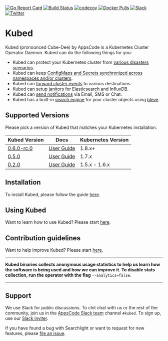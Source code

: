[![Go Report Card](https://goreportcard.com/badge/github.com/appscode/kubed)](https://goreportcard.com/report/github.com/appscode/kubed)
[![Build Status](https://travis-ci.org/appscode/kubed.svg?branch=master)](https://travis-ci.org/appscode/kubed)
[![codecov](https://codecov.io/gh/appscode/kubed/branch/master/graph/badge.svg)](https://codecov.io/gh/appscode/kubed)
[![Docker Pulls](https://img.shields.io/docker/pulls/appscode/kubed.svg)](https://hub.docker.com/r/appscode/kubed/)
[![Slack](https://slack.appscode.com/badge.svg)](https://slack.appscode.com)
[![Twitter](https://img.shields.io/twitter/follow/appscodehq.svg?style=social&logo=twitter&label=Follow)](https://twitter.com/intent/follow?screen_name=AppsCodeHQ)

# Kubed
Kubed (pronounced Cube-Dee) by AppsCode is a Kubernetes Cluster Operator Daemon. Kubed can do the following things for you:

 - Kubed can protect your Kubernetes cluster from [various disasters scenarios](https://appscode.com/products/kubed/0.6.0-rc.0/guides/disaster-recovery/).
 - Kubed can keep [ConfigMaps and Secrets synchronized across namespaces and/or clusters](https://appscode.com/products/kubed/0.6.0-rc.0/guides/config-syncer/).
 - Kubed can [forward cluster events](https://appscode.com/products/kubed/0.6.0-rc.0/guides/cluster-events/) to various destinations.
 - Kubed can setup [janitors](https://appscode.com/products/kubed/0.6.0-rc.0/guides/janitors/) for Elasticsearch and InfluxDB.
 - Kubed can [send notifications](https://appscode.com/products/kubed/0.6.0-rc.0/guides/cluster-events/notifiers/) via Email, SMS or Chat.
 - Kubed has a built-in [search engine](https://appscode.com/products/kubed/0.6.0-rc.0/guides/apiserver/) for your cluster objects using [bleve](https://github.com/blevesearch/bleve).


## Supported Versions
Please pick a version of Kubed that matches your Kubernetes installation.

| Kubed Version                                                 | Docs                                                            | Kubernetes Version |
|---------------------------------------------------------------|-----------------------------------------------------------------|--------------------|
| [0.6.0-rc.0](https://github.com/appscode/kubed/releases/tag/0.6.0-rc.0) | [User Guide](https://appscode.com/products/kubed/0.6.0-rc.0/)        | 1.8.x+             |
| [0.5.0](https://github.com/appscode/kubed/releases/tag/0.5.0) | [User Guide](https://appscode.com/products/kubed/0.5.0/)        | 1.7.x              |
| [0.2.0](https://github.com/appscode/kubed/releases/tag/0.2.0) | [User Guide](https://github.com/appscode/kubed/tree/0.2.0/docs) | 1.5.x - 1.6.x      |

## Installation
To install Kubed, please follow the guide [here](https://appscode.com/products/kubed/0.6.0-rc.0/setup/install/).

## Using Kubed
Want to learn how to use Kubed? Please start [here](https://appscode.com/products/kubed/0.6.0-rc.0/).

## Contribution guidelines
Want to help improve Kubed? Please start [here](https://appscode.com/products/kubed/0.6.0-rc.0/welcome/contributing/).

---

**Kubed binaries collects anonymous usage statistics to help us learn how the software is being used and how we can improve it. To disable stats collection, run the operator with the flag** `--analytics=false`.

---

## Support
We use Slack for public discussions. To chit chat with us or the rest of the community, join us in the [AppsCode Slack team](https://appscode.slack.com/messages/C6HSHCKBL/details/) channel `#kubed`. To sign up, use our [Slack inviter](https://slack.appscode.com/).

If you have found a bug with Searchlight or want to request for new features, please [file an issue](https://github.com/appscode/kubed/issues/new).
